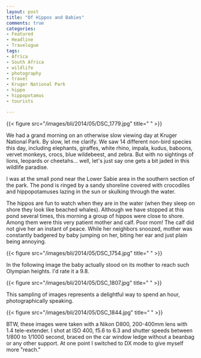 ```yaml
---
layout: post
title: "Of Hippos and Babies"
comments: true
categories:
- Featured
- Headline
- Travelogue
tags:
- Africa
- South Africa
- wildlife
- photography
- travel
- Kruger National Park
- hippo
- hippopotamus
- tourists

---
```


{{< figure src="/images/bli/2014/05/DSC_1779.jpg" title="  " >}}

We had a grand morning on an otherwise slow viewing day at Kruger National Park. By slow, let me clarify. We saw 14 different non-bird species this day, including elephants, giraffes, white rhino, impala, kudus, baboons, vervet monkeys, crocs, blue wildebeest, and zebra. But with no sightings of lions, leopards or cheetahs... well, let's just say one gets a bit jaded in this wildlife paradise. 

<!--more-->

I was at the small pond near the Lower Sabie area in the southern section of the park. The pond is ringed by a sandy shoreline covered with crocodiles and hippopotamuses lazing in the sun or skulking through the water. 

The hippos are fun to watch when they are in the water (when they sleep on shore they look like beached whales). Although we have stopped at this pond several times, this morning a group of hippos were close to shore. Among them were this very patient mother and calf. Poor mom! The calf did not give her an instant of peace. While her neighbors snoozed, mother was constantly badgered by baby jumping on her, biting her ear and just plain being annoying.

{{< figure src="/images/bli/2014/05/DSC_1754.jpg" title="  " >}}

In the following image the baby actually stood on its mother to reach such Olympian heights. I'd rate it a 9.8. 

{{< figure src="/images/bli/2014/05/DSC_1807.jpg" title="  " >}}

This sampling of images represents a delightful way to spend an hour, photographically speaking. 

{{< figure src="/images/bli/2014/05/DSC_1844.jpg" title="  " >}}

BTW, these images were taken with a Nikon D800, 200-400mm lens with 1.4 tele-extender. I shot at ISO 400, f5.6 to 6.3 and shutter speeds between 1/800 to 1/1000 second, braced on the car window ledge without a beanbag or any other support. At one point I switched to DX mode to give myself more "reach." 